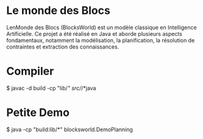 # Le monde des Blocs

LenMonde des Blocs (BlocksWorld) est un modèle classique en Intelligence Artificielle. Ce projet a été réalisé en Java et aborde plusieurs aspects fondamentaux, notamment la modélisation, la planification, la résolution de contraintes et extraction des connaissances.


# Compiler
  $ javac -d build -cp "lib/*" src/*/*java
  
# Petite Demo  
  $ java -cp "build:lib/*" blocksworld.DemoPlanning


